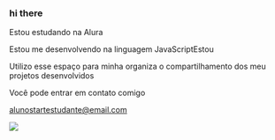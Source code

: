 ### hi there

Estou estudando na Alura

Estou me desenvolvendo na linguagem JavaScriptEstou 

Utilizo esse espaço para minha organiza o compartilhamento dos meu projetos desenvolvidos

Você pode entrar em contato comigo 

alunostartestudante@email.com

![](link)

